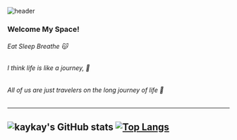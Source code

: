 
![header](https://capsule-render.vercel.app/api?type=slice&color=FFD159&text=😼😸🙀😻😽&fontAlign=70)

<!-- [![Hits](https://hits.seeyoufarm.com/api/count/incr/badge.svg?url=https%3A%2F%2Fgithub.com%2Fjogilsang&count_bg=%233DDB86&title_bg=%23073642&icon=android.svg&icon_color=%233DDB86&title=hits&edge_flat=false)](https://hits.seeyoufarm.com) -->

### Welcome My Space!
###### Eat Sleep Breathe 😽
###### I think life is like a journey, 🤔
###### All of us are just travelers on the long journey of life 🧭



---
![kaykay's GitHub stats](https://github-readme-stats.vercel.app/api?username=sthax17&show_icons=true&theme=buefy)
[![Top Langs](https://github-readme-stats.vercel.app/api/top-langs/?username=sthax17&layout=compact)](https://github.com/anuraghazra/github-readme-stats)
---
